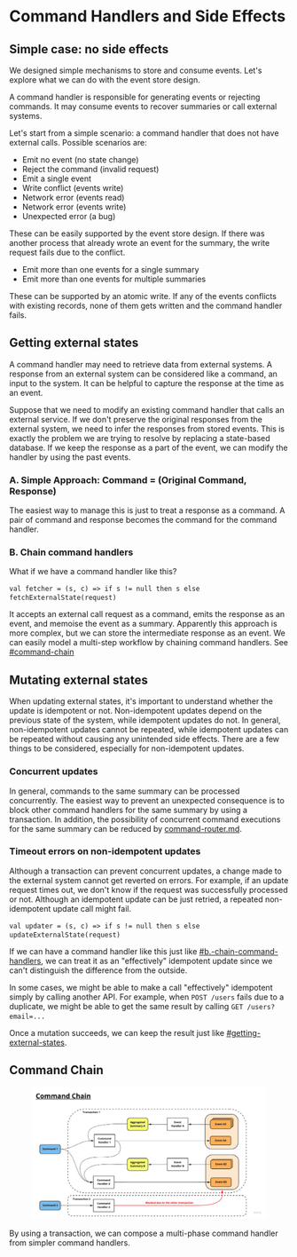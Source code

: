 # Command Handlers and Side Effects

## Simple case: no side effects

We designed simple mechanisms to store and consume events. Let's explore what we can do with the event store design.

A command handler is responsible for generating events or rejecting commands. It may consume events to recover summaries or call external systems.

Let's start from a simple scenario: a command handler that does not have external calls. Possible scenarios are:

* Emit no event (no state change)
* Reject the command (invalid request)
* Emit a single event
* Write conflict (events write)
* Network error (events read)
* Network error (events write)
* Unexpected error (a bug)

These can be easily supported by the event store design. If there was another process that already wrote an event for the summary, the write request fails due to the conflict.

* Emit more than one events for a single summary
* Emit more than one events for multiple summaries

These can be supported by an atomic write. If any of the events conflicts with existing records, none of them gets written and the command handler fails.

## Getting external states

A command handler may need to retrieve data from external systems. A response from an external system can be considered like a command, an input to the system. It can be helpful to capture the response at the time as an event.

Suppose that we need to modify an existing command handler that calls an external service. If we don't preserve the original responses from the external system, we need to infer the responses from stored events. This is exactly the problem we are trying to resolve by replacing a state-based database. If we keep the response as a part of the event, we can modify the handler by using the past events.

### A. Simple Approach: Command = (Original Command, Response)

The easiest way to manage this is just to treat a response as a command. A pair of command and response becomes the command for the command handler.

### B. Chain command handlers

What if we have a command handler like this?

```
val fetcher = (s, c) => if s != null then s else fetchExternalState(request)
```

It accepts an external call request as a command, emits the response as an event, and memoise the event as a summary. Apparently this approach is more complex, but we can store the intermediate response as an event. We can easily model a multi-step workflow by chaining command handlers. See [#command-chain](command-handlers-and-side-effects.md#command-chain "mention")

## Mutating external states

When updating external states, it's important to understand whether the update is idempotent or not. Non-idempotent updates depend on the previous state of the system, while idempotent updates do not. In general, non-idempotent updates cannot be repeated, while idempotent updates can be repeated without causing any unintended side effects. There are a few things to be considered, especially for non-idempotent updates.

### Concurrent updates

In general, commands to the same summary can be processed concurrently. The easiest way to prevent an unexpected consequence is to block other command handlers for the same summary by using a transaction. In addition, the possibility of concurrent command executions for the same summary can be reduced by [command-router.md](command-router.md "mention").

### Timeout errors on non-idempotent updates

Although a transaction can prevent concurrent updates, a change made to the external system cannot get reverted on errors. For example, if an update request times out, we don't know if the request was successfully processed or not. Although an idempotent update can be just retried, a repeated non-idempotent update call might fail.

```
val updater = (s, c) => if s != null then s else updateExternalState(request)
```

If we can have a command handler like this just like [#b.-chain-command-handlers](command-handlers-and-side-effects.md#b.-chain-command-handlers "mention"), we can treat it as an "effectively" idempotent update since we can't distinguish the difference from the outside.

In some cases, we might be able to make a call "effectively" idempotent simply by calling another API. For example, when `POST /users` fails due to a duplicate, we might be able to get the same result by calling `GET /users?email=...`&#x20;

Once a mutation succeeds, we can keep the result just like  [#getting-external-states](command-handlers-and-side-effects.md#getting-external-states "mention").

## Command Chain

<figure><img src=".gitbook/assets/image (4).png" alt=""><figcaption></figcaption></figure>

By using a transaction, we can compose a multi-phase command handler from simpler command handlers.
